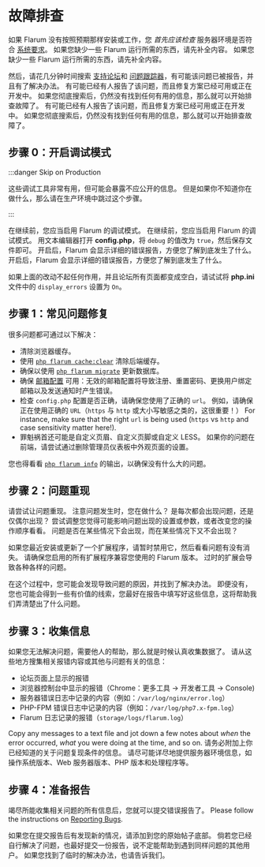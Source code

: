 # 故障排查

如果 Flarum 没有按照预期那样安装或工作，您 _首先应该检查_ 服务器环境是否符合 [系统要求](install.md#环境要求)。 如果您缺少一些 Flarum 运行所需的东西，请先补全内容。 如果您缺少一些 Flarum 运行所需的东西，请先补全内容。

然后，请花几分钟时间搜索 [支持论坛](https://discuss.flarum.org/t/support)和 [问题跟踪器](https://github.com/flarum/core/issues)，有可能该问题已被报告，并且有了解决办法。 有可能已经有人报告了该问题，而且修复方案已经可用或正在开发中。 如果您彻底搜索后，仍然没有找到任何有用的信息，那么就可以开始排查故障了。 有可能已经有人报告了该问题，而且修复方案已经可用或正在开发中。 如果您彻底搜索后，仍然没有找到任何有用的信息，那么就可以开始排查故障了。

## 步骤 0：开启调试模式

:::danger Skip on Production

这些调试工具非常有用，但可能会暴露不应公开的信息。
但是如果你不知道你在做什么，那么请在生产环境中跳过这个步骤。

:::

在继续前，您应当启用 Flarum 的调试模式。 在继续前，您应当启用 Flarum 的调试模式。 用文本编辑器打开 **config.php**，将 `debug` 的值改为 `true`，然后保存文件即可。 开启后，Flarum 会显示详细的错误报告，方便您了解到底发生了什么。 开启后，Flarum 会显示详细的错误报告，方便您了解到底发生了什么。

如果上面的改动不起任何作用，并且论坛所有页面都变成空白，请试试将 **php.ini** 文件中的 `display_errors` 设置为 `On`。

## 步骤 1：常见问题修复

很多问题都可通过以下解决：

- 清除浏览器缓存。
- 使用 [`php flarum cache:clear`](console.md) 清除后端缓存。
- 确保以使用 [`php flarum migrate`](console.md) 更新数据库。
- 确保 [邮箱配置](mail.md) 可用：无效的邮箱配置将导致注册、重置密码、更换用户绑定邮箱以及发送通知时产生错误。
- 检查 `config.php` 配置是否正确，请确保您使用了正确的 `url`。 例如，请确保正在使用正确的 `URL`（`https` 与 `http` 或大小写敏感之类的，这很重要！） For instance, make sure that the right `url` is being used (`https` vs `http` and case sensitivity matter here!).
- 罪魁祸首还可能是自定义页眉、自定义页脚或自定义 LESS。 如果你的问题在前端，请尝试通过删除管理员仪表板中外观页面的设置。

您也得看看 [`php flarum info`](console.md) 的输出，以确保没有什么大的问题。

## 步骤 2：问题重现

请尝试让问题重现。 注意问题发生时，您在做什么？ 是每次都会出现问题，还是仅偶尔出现？ 尝试调整您觉得可能影响问题出现的设置或参数，或者改变您的操作顺序看看。 问题是否在某些情况下会出现，而在某些情况下又不会出现？

如果您最近安装或更新了一个扩展程序，请暂时禁用它，然后看看问题有没有消失。 请确保您启用的所有扩展程序兼容您使用的 Flarum 版本。 过时的扩展会导致各种各样的问题。

在这个过程中，您可能会发现导致问题的原因，并找到了解决办法。 即便没有，您也可能会得到一些有价值的线索，您最好在报告中填写好这些信息，这将帮助我们弄清楚出了什么问题。

## 步骤 3：收集信息

如果您无法解决问题，需要他人的帮助，那么就是时候认真收集数据了。 请从这些地方搜集相关报错内容或其他与问题有关的信息：

- 论坛页面上显示的报错
- 浏览器控制台中显示的报错（Chrome：更多工具 -> 开发者工具 -> Console)
- 服务器错误日志中记录的内容（例如：`/var/log/nginx/error.log`）
- PHP-FPM 错误日志中记录的内容（例如：`/var/log/php7.x-fpm.log`）
- Flarum 日志记录的报错（`storage/logs/flarum.log`）

Copy any messages to a text file and jot down a few notes about _when_ the error occurred, _what_ you were doing at the time, and so on. 请务必附加上你已经知道的关于问题复现条件的信息。 请尽可能详尽地提供服务器环境信息，如操作系统版本、Web 服务器版本、PHP 版本和处理程序等。

## 步骤 4：准备报告

竭尽所能收集相关问题的所有信息后，您就可以提交错误报告了。 Please follow the instructions on [Reporting Bugs](bugs.md).

如果您在提交报告后有发现新的情况，请添加到您的原始帖子底部。 倘若您已经自行解决了问题，也最好提交一份报告，说不定能帮助到遇到同样问题的其他用户。 如果您找到了临时的解决办法，也请告诉我们。
